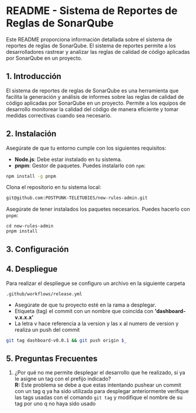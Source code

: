 # README - Sistema de Reportes de Reglas de SonarQube

Este README proporciona información detallada sobre el sistema de reportes de reglas de SonarQube. El sistema de reportes permite a los desarrolladores rastrear y analizar las reglas de calidad de código aplicadas por SonarQube en un proyecto.

## 1. Introducción

El sistema de reportes de reglas de SonarQube es una herramienta que facilita la generación y análisis de informes sobre las reglas de calidad de código aplicadas por SonarQube en un proyecto. Permite a los equipos de desarrollo monitorear la calidad del código de manera eficiente y tomar medidas correctivas cuando sea necesario.

## 2. Instalación

Asegúrate de que tu entorno cumple con los siguientes requisitos:

- **Node.js**: Debe estar instalado en tu sistema.
- **pnpm**: Gestor de paquetes. Puedes instalarlo con `npm`:

```bash
npm install -g pnpm
```

Clona el repositorio en tu sistema local:

```bash
git@github.com:POSTPUNK-TELETUBIES/new-rules-admin.git
```

Asegúrate de tener instalados los paquetes necesarios. Puedes hacerlo con `pnpm`:

```terminal
cd new-rules-admin
pnpm install
```

## 3. Configuración

## 4. Despliegue

Para realizar el despliegue se configuro un archivo en la siguiente carpeta

```
.github/workflows/release.yml
```

- Asegúrate de que tu proyecto esté en la rama a desplegar.
- Etiqueta (tag) el commit con un nombre que coincida con **'dashboard-v.x.x.x'**
- La letra v hace referencia a la version y las x al numero de version y realiza un push del commit

```bash
git tag dashboard-v0.0.1 && git push origin $_
```

## 5. Preguntas Frecuentes

1. ¿Por qué no me permite desplegar el desarrollo que he realizado, si ya le asigne un tag con el prefijo indicado?  
   **R:** Este problema se debe a que estas intentando pushear un commit con un tag q ya ha sido utilizada para desplegar anteriormente verifique las tags usadas con el comando `git tag` y modifique el nombre de su tag por uno q no haya sido usado
